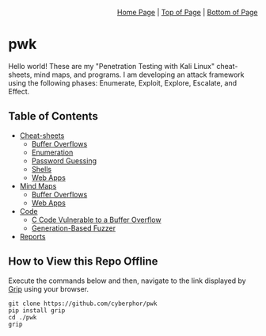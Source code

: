 <p align="right">
  <a href="/README.md">Home Page</a> |
  <a href="/README.md#table-of-contents">Top of Page</a> |
  <a href="/README.md#how-to-view-this-repo-offline">Bottom of Page</a>
</p>

# pwk
Hello world! These are my "Penetration Testing with Kali Linux" cheat-sheets, mind maps, and programs. 
I am developing an attack framework using the following phases: Enumerate, Exploit, Explore, Escalate, and Effect. 

## Table of Contents
* [Cheat-sheets](/CheatSheets/)
  * [Buffer Overflows](/CheatSheets/bof-c-code.md)
  * [Enumeration](/CheatSheets/enumeration.md)
  * [Password Guessing](/CheatSheets/password-guessing.md)
  * [Shells](/CheatSheets/shells.md)
  * [Web Apps](/CheatSheets/web-apps.md)
* [Mind Maps](/MindMaps/)
  * [Buffer Overflows](/MindMaps/bof.md)
  * [Web Apps](/MindMaps/web-apps.md)
* [Code](/Code/)
  * [C Code Vulnerable to a Buffer Overflow](/Code/vulnerable2bof.c) 
  * [Generation-Based Fuzzer](/Code/gbfuzzer.py)
* [Reports](/Reports/)

## How to View this Repo Offline
Execute the commands below and then, navigate to the link displayed by [Grip](https://github.com/joeyespo/grip) using your browser.
```
git clone https://github.com/cyberphor/pwk
pip install grip
cd ./pwk
grip 
```
